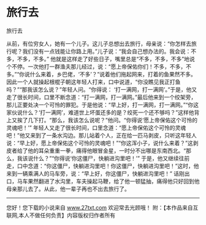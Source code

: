 # 旅行去

旅行去 

从前，有位穷女人，她有一个儿子。这儿子总想出去旅行，母亲说：“你怎样去旅行呢？我们没有一点钱能让你路上用。”儿子说：“我会自己想办法的。我会说：不多，不多，不多。” 
他就是这样走了好些日子，嘴里总是“不多，不多，不多”地说个不停。一次他打一群渔夫那儿经过，说：“愿上帝保佑你们！不多，不多，不多。”“你说什么来着，乡巴佬，‘不多’？”说着他们拖起网来，打着的鱼果然不多。因此一个人就操起根棍子朝这年轻人打来，口中说道，“你没瞧见我正打鱼吗？”“那我该怎么说？”年轻人问。“你得说： 
‘打一满网，打一满网’。”于是，他又走了很长时间，口里不断念道：“打一满网，打一满网。”最后他来到一个绞架旁，那儿正要处决一个可怜的罪犯。于是他说：“早上好，打一满网，打一满网。”“你这家伙说什么？‘打一满网’，难道世上坏蛋还多的是？绞死一个还不够吗？”这样他背上又挨了几下打。“那么，我该怎么说呢？”他问。“你得说‘愿上帝保佑这个可怜的灵魂吧！’” 
年轻人又走了很长时间，口里念道：“愿上帝保佑这个可怜的灵魂吧！”他又来到了一条水沟边。那儿站着个人，正在给一匹马剥皮，只听这年轻人说：“早上好，愿上帝保佑这个可怜的灵魂吧！”“你这浑小子，说什么来着？”这剥皮者给了他的耳朵重重一拳，痛得他眼冒金星，一时分不出哪是东南西北。“那么，我该说什么？”“你得说‘你这僵尸，快躺进沟里吧！’” 
于是，他又继续往前走，口中念道：“你这僵尸，快躺进沟里吧！你这僵尸，快躺进沟里吧！”这时，他来到一辆乘满人的马车旁，说：“早上好，你这僵尸，快躺进沟里吧！” 
话刚出口，马车果然翻进了水沟里，车夫操起马鞭，给了他一顿猛抽，痛得他只好回到他母亲那儿去了。从此，他一辈子再也不出去旅行了。 

                  
--------------------
您好！您下载的小说来自 www.27txt.com 欢迎常去光顾哦！
附：【本作品来自互联网,本人不做任何负责】内容版权归作者所有